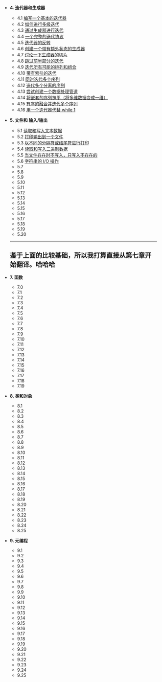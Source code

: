 - **4. 迭代器和生成器**
  - 4.1 [编写一个基本的迭代器](第四章/4-1.md)
  - 4.2 [如何进行多级迭代](第四章/4-2.md)
  - 4.3 [通过生成器进行迭代](第四章/4-3.md)
  - 4.4 [一个完整的迭代协议](第四章/4-4.md)
  - 4.5 [迭代器的反转](第四章/4-5.md)
  - 4.6 [创建一个带有额外状态的生成器](第四章/4-6.md)
  - 4.7 [讨论一下生成器的切片](第四章/4-7.md)
  - 4.8 [跳过前半部分的迭代](第四章/4-8.md)
  - 4.9 [迭代所有可能的排列和组合](第四章/4-9.md)
  - 4.10 [带有索引的迭代](第四章/4-10.md)
  - 4.11 [同时迭代多个序列](第四章/4-11.md)
  - 4.12 [迭代多个分离的序列](第四章/4-12.md)
  - 4.13 [尝试创建一个数据处理管道](第四章/4-13.md)
  - 4.14 [将嵌套的序列抹平（将多维数据变成一维）](第四章/4-14.md)
  - 4.15 [有序的融合并迭代多个序列](第四章/4-15.md)
  - 4.16 [用一个迭代器代替 while 1 ](第四章/4-16.md)
- **5. 文件和 输入/输出**
  - 5.1 [读取和写入文本数据](第五章/5-1.md)
  - 5.2 [打印输出到一个文件](第五章/5-2.md)
  - 5.3 [以不同的分隔符或结尾符进行打印](第五章/5-3.md)
  - 5.4 [读取和写入二进制数据](第五章/5-4.md)
  - 5.5 [当文件存在时不写入，只写入不存在的](第五章/5-5.md)
  - 5.6 [字符串的 I/O 操作](第五章/5-6.md)
  - 5.7 [](第五章/5-.md)
  - 5.8 [](第五章/5-.md)
  - 5.9 [](第五章/5-.md)
  - 5.10 [](第五章/5-.md)
  - 5.11 [](第五章/5-.md)
  - 5.12 [](第五章/5-.md)
  - 5.13 [](第五章/5-.md)
  - 5.14 [](第五章/5-.md)
  - 5.15 [](第五章/5-.md)
  - 5.16 [](第五章/5-.md)
  - 5.17 [](第五章/5-.md)
  - 5.18 [](第五章/5-.md)
  - 5.19 [](第五章/5-.md)
  - 5.20 [](第五章/5-.md)
  
  
  ---
  鉴于上面的比较基础，所以我打算直接从第七章开始翻译。哈哈哈
  ---
  
- **7. 函数**
  - 7.0 [](第七章/7-0.md)
  - 7.1 [](第七章/7-1.md)
  - 7.2 [](第七章/7-2.md)
  - 7.3 [](第七章/7-3.md)
  - 7.4 [](第七章/7-4.md)
  - 7.5 [](第七章/7-5.md)
  - 7.6 [](第七章/7-6.md)
  - 7.7 [](第七章/7-7.md)
  - 7.8 [](第七章/7-8.md)
  - 7.9 [](第七章/7-9.md)
  - 7.10 [](第七章/7-10.md)
  - 7.11 [](第七章/7-11.md)
  - 7.12 [](第七章/7-12.md)
  - 7.13 [](第七章/7-13.md)
  - 7.14 [](第七章/7-14.md)
  - 7.15 [](第七章/7-15.md)
  - 7.16 [](第七章/7-16.md)
  - 7.17 [](第七章/7-17.md)
  - 7.18 [](第七章/7-18.md)
  - 7.19 [](第七章/7-19.md)
  
- **8. 类和对象**
  - 8.1 [](第八章/8-1.md)
  - 8.2 [](第八章/8-2.md)
  - 8.3 [](第八章/8-3.md)
  - 8.4 [](第八章/8-4.md)
  - 8.5 [](第八章/8-5.md)
  - 8.6 [](第八章/8-6.md)
  - 8.7 [](第八章/8-7.md)
  - 8.8 [](第八章/8-8.md)
  - 8.9 [](第八章/8-9.md)
  - 8.10 [](第八章/8-10.md)
  - 8.11 [](第八章/8-11.md)
  - 8.12 [](第八章/8-12.md)
  - 8.13 [](第八章/8-13.md)
  - 8.14 [](第八章/8-14.md)
  - 8.15 [](第八章/8-15.md)
  - 8.16 [](第八章/8-16.md)
  - 8.17 [](第八章/8-17.md)
  - 8.18 [](第八章/8-18.md)
  - 8.19 [](第八章/8-19.md)
  - 8.20 [](第八章/8-20.md)
  - 8.21 [](第八章/8-21.md)
  - 8.22 [](第八章/8-22.md)
  - 8.23 [](第八章/8-23.md)
  - 8.24 [](第八章/8-24.md)
  - 8.25 [](第八章/8-25.md)
  
- **9. 元编程**
  - 9.1 [](第九章/9-1.md)
  - 9.2 [](第九章/9-2.md)
  - 9.3 [](第九章/9-3.md)
  - 9.4 [](第九章/9-4.md)
  - 9.5 [](第九章/9-5.md)
  - 9.6 [](第九章/9-6.md)
  - 9.7 [](第九章/9-7.md)
  - 9.8 [](第九章/9-8.md)
  - 9.9 [](第九章/9-9.md)
  - 9.10 [](第九章/9-10.md)
  - 9.11 [](第九章/9-11.md)
  - 9.12 [](第九章/9-12.md)
  - 9.13 [](第九章/9-13.md)
  - 9.14 [](第九章/9-14.md)
  - 9.15 [](第九章/9-15.md)
  - 9.16 [](第九章/9-16.md)
  - 9.17 [](第九章/9-17.md)
  - 9.18 [](第九章/9-18.md)
  - 9.19 [](第九章/9-19.md)
  - 9.20 [](第九章/9-20.md)
  - 9.21 [](第九章/9-21.md)
  - 9.22 [](第九章/9-22.md)
  - 9.23 [](第九章/9-23.md)
  - 9.24 [](第九章/9-24.md)
  - 9.25 [](第九章/9-25.md)
  
